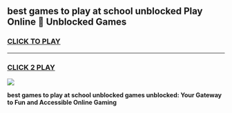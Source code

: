 
## best games to play at school unblocked Play Online 👋 Unblocked Games
<h3>
<a href="https://premium.freeplayer.one?title=best_games_to_play_at_school_unblocked&ref=19F">CLICK TO PLAY</a></h3>
<hr>

<h3>
<a href="https://premium.freeplayer.one?title=best_games_to_play_at_school_unblocked&ref=19F">CLICK 2 PLAY</a>
  
</h3>

<a href="https://premium.freeplayer.one?title=best_games_to_play_at_school_unblocked&ref=19F"><img src="https://clearcache.store/games.png"></a>


**best games to play at school unblocked games unblocked: Your Gateway to Fun and Accessible Online Gaming**
